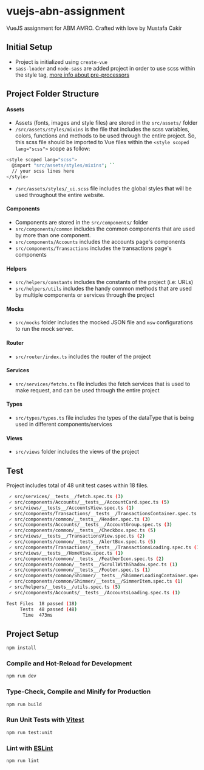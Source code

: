 # vuejs-abn-assignment

VueJS assignment for ABM AMRO. Crafted with love by Mustafa Cakir

## Initial Setup 

- Project is initialized using `create-vue`
- `sass-loader` and `node-sass` are added project in order to use scss within the style tag, [more info about pre-processors](https://vue-loader.vuejs.org/guide/pre-processors.html#sass)


## Project Folder Structure
#### Assets
- Assets (fonts, images and style files) are stored in the `src/assets/` folder 
- `/src/assets/styles/mixins` is the file that includes the scss variables, colors, functions and methods to be used through the entire project. So, this scss file should be imported to Vue files within the `<style scoped lang="scss">` scope as follow:

```sh 
<style scoped lang="scss">
  @import "src/assets/styles/mixins"; ``
  // your scss lines here  
</style>
```
- `/src/assets/styles/_ui.scss` file includes the global styles that will be used throughout the entire website.

#### Components
- Components are stored in the `src/components/` folder
- `src/components/common` includes the common components that are used by more than one component.
- `src/components/Accounts` includes the accounts page's components
- `src/components/Transactions` includes the transactions page's components

#### Helpers
- `src/helpers/constants` includes the constants of the project (i.e: URLs)
- `src/helpers/utils` includes the handy common methods that are used by multiple components or services through the project

#### Mocks
- `src/mocks` folder includes the mocked JSON file and `msw` configurations to run the mock server.

#### Router
- `src/router/index.ts` includes the router of the project


#### Services
- `src/services/fetchs.ts` file includes the fetch services that is used to make request, and can be used through the entire project

#### Types
- `src/types/types.ts` file includes the types of the dataType that is being used in different components/services

#### Views
- `src/views` folder includes the views of the project


## Test
 Project includes total of 48 unit test cases within 18 files.

```sh
 ✓ src/services/__tests__/fetch.spec.ts (3)
 ✓ src/components/Accounts/__tests__/AccountCard.spec.ts (5)
 ✓ src/views/__tests__/AccountsView.spec.ts (1)
 ✓ src/components/Transactions/__tests__/TransactionsContainer.spec.ts (7)
 ✓ src/components/common/__tests__/Header.spec.ts (3)
 ✓ src/components/Accounts/__tests__/AccountGroup.spec.ts (3)
 ✓ src/components/common/__tests__/Checkbox.spec.ts (5)
 ✓ src/views/__tests__/TransactionsView.spec.ts (2)
 ✓ src/components/common/__tests__/AlertBox.spec.ts (5)
 ✓ src/components/Transactions/__tests__/TransactionsLoading.spec.ts (1)
 ✓ src/views/__tests__/HomeView.spec.ts (1)
 ✓ src/components/common/__tests__/FeatherIcon.spec.ts (2)
 ✓ src/components/common/__tests__/ScrollWithShadow.spec.ts (1)
 ✓ src/components/common/__tests__/Footer.spec.ts (1)
 ✓ src/components/common/Shimmer/__tests__/ShimmerLoadingContainer.spec.ts (1)
 ✓ src/components/common/Shimmer/__tests__/SimmerItem.spec.ts (1)
 ✓ src/helpers/__tests__/utils.spec.ts (5)
 ✓ src/components/Accounts/__tests__/AccountsLoading.spec.ts (1)

Test Files  18 passed (18)
     Tests  48 passed (48)
      Time  473ms

```


## Project Setup

```sh
npm install
```

### Compile and Hot-Reload for Development

```sh
npm run dev
```

### Type-Check, Compile and Minify for Production

```sh
npm run build
```

### Run Unit Tests with [Vitest](https://vitest.dev/)

```sh
npm run test:unit
```

### Lint with [ESLint](https://eslint.org/)

```sh
npm run lint
```
